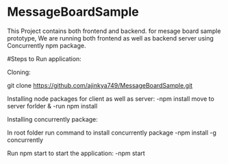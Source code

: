 # MessageBoardSample

This Project contains both frontend and backend. for mesage board sample prototype, We are running both frontend as well as backend server using Concurrently npm package.

#Steps to Run application:

Cloning:

git clone https://github.com/ajinkya749/MessageBoardSample.git

Installing node packages for client as well as server:
-npm install
move to server forlder & 
-run npm install

Installing concurrently package:

In root folder run command to install concurrently package
 -npm install -g concurrently

Run npm start to start the application:
  -npm start
